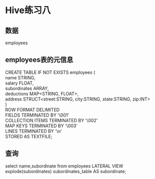 # Hive练习八

## 数据
employees

## employees表的元信息
CREATE TABLE IF NOT EXISTS employees (  
   name         STRING,  
   salary       FLOAT,   
   subordinates ARRAY<STRING>,  
   deductions   MAP<STRING, FLOAT>,  
   address      STRUCT<street:STRING, city:STRING, state:STRING, zip:INT>  
 )  
 ROW FORMAT DELIMITED  
 FIELDS TERMINATED BY '\001'   
 COLLECTION ITEMS TERMINATED BY '\002'   
 MAP KEYS TERMINATED BY '\003'  
 LINES TERMINATED BY '\n'  
 STORED AS TEXTFILE;  

## 查询
select name,subordinate from employees LATERAL VIEW explode(subordinates) subordinates\_table AS subordinate;


